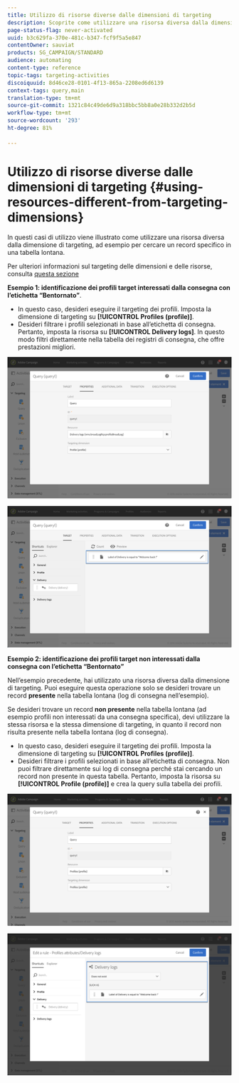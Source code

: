 ```yaml
---
title: Utilizzo di risorse diverse dalle dimensioni di targeting
description: Scoprite come utilizzare una risorsa diversa dalla dimensione di targeting.
page-status-flag: never-activated
uuid: b3c629fa-370e-481c-b347-fcf9f5a5e847
contentOwner: sauviat
products: SG_CAMPAIGN/STANDARD
audience: automating
content-type: reference
topic-tags: targeting-activities
discoiquuid: 8d46ce28-0101-4f13-865a-2208ed6d6139
context-tags: query,main
translation-type: tm+mt
source-git-commit: 1321c84c49de6d9a318bbc5bb8a0e28b332d2b5d
workflow-type: tm+mt
source-wordcount: '293'
ht-degree: 81%

---
```



# Utilizzo di risorse diverse dalle dimensioni di targeting {#using-resources-different-from-targeting-dimensions}

In questi casi di utilizzo viene illustrato come utilizzare una risorsa diversa dalla dimensione di targeting, ad esempio per cercare un record specifico in una tabella lontana.

Per ulteriori informazioni sul targeting delle dimensioni e delle risorse, consulta [questa sezione](../../automating/using/query.md#targeting-dimensions-and-resources)

**Esempio 1: identificazione dei profili target interessati dalla consegna con l’etichetta “Bentornato”**.

* In questo caso, desideri eseguire il targeting dei profili. Imposta la dimensione di targeting su **[!UICONTROL Profiles (profile)]**.
* Desideri filtrare i profili selezionati in base all’etichetta di consegna. Pertanto, imposta la risorsa su **[!UICONTROL Delivery logs]**. In questo modo filtri direttamente nella tabella dei registri di consegna, che offre prestazioni migliori.

![](assets/targeting_dimension6.png)

![](assets/targeting_dimension7.png)

**Esempio 2: identificazione dei profili target non interessati dalla consegna con l’etichetta “Bentornato”**

Nell’esempio precedente, hai utilizzato una risorsa diversa dalla dimensione di targeting. Puoi eseguire questa operazione solo se desideri trovare un record **presente** nella tabella lontana (log di consegna nell’esempio).

Se desideri trovare un record **non presente** nella tabella lontana (ad esempio profili non interessati da una consegna specifica), devi utilizzare la stessa risorsa e la stessa dimensione di targeting, in quanto il record non risulta presente nella tabella lontana (log di consegna).

* In questo caso, desideri eseguire il targeting dei profili. Imposta la dimensione di targeting su **[!UICONTROL Profiles (profile)]**.
* Desideri filtrare i profili selezionati in base all’etichetta di consegna. Non puoi filtrare direttamente sui log di consegna perché stai cercando un record non presente in questa tabella. Pertanto, imposta la risorsa su **[!UICONTROL Profile (profile)]** e crea la query sulla tabella dei profili.

![](assets/targeting_dimension8.png)

![](assets/targeting_dimension9.png)
